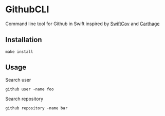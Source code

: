 # GithubCLI
Command line tool for Github in Swift inspired by [SwiftCov](https://github.com/realm/SwiftCov) and [Carthage](https://github.com/Carthage/Carthage)

## Installation

`make install`

## Usage

Search user

`github user -name foo`

Search repository

`github repository -name bar`



